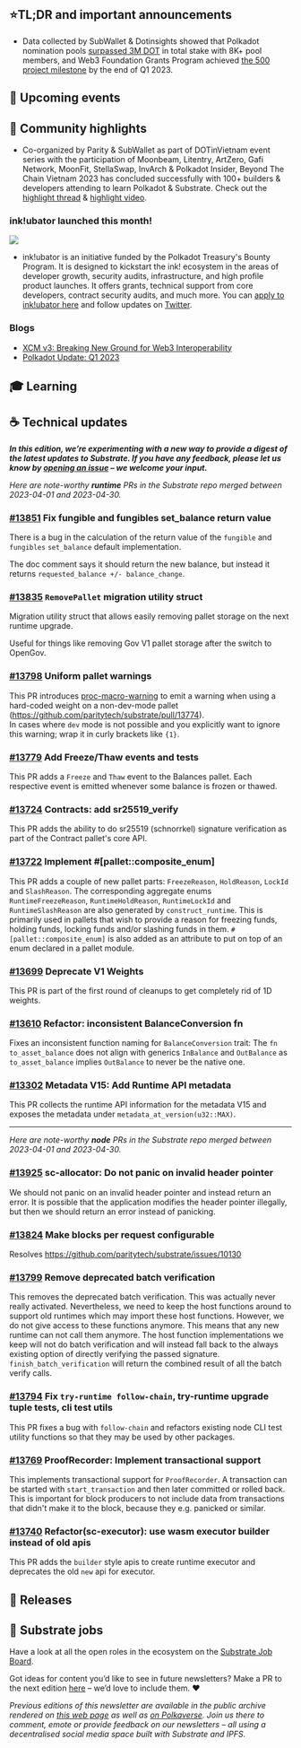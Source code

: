 ## ⭐TL;DR and important announcements

- Data collected by SubWallet & Dotinsights showed that Polkadot nomination pools [surpassed 3M DOT](https://twitter.com/dotinsights_xyz/status/1643240360578281472) in total stake with 8K+ pool members, and Web3 Foundation Grants Program achieved [the 500 project milestone](https://twitter.com/dotinsights_xyz/status/1644281591727022080) by the end of Q1 2023.

## 📆 Upcoming events

## 🔦 Community highlights

- Co-organized by Parity & SubWallet as part of DOTinVietnam event series with the participation of Moonbeam, Litentry, ArtZero, Gafi Network, MoonFit, StellaSwap, InvArch & Polkadot Insider, Beyond The Chain Vietnam 2023 has concluded successfully with 100+ builders & developers attending to learn Polkadot & Substrate. Check out the [highlight thread](https://twitter.com/dotinvietnam/status/1645351053116964864) & [highlight video](https://www.youtube.com/watch?v=kEm42m8vDJs). 

### ink!ubator launched this month!

<img src="https://use.ink/img/twitter/inkubator-twitter.png" />

* ink!ubator is an initiative funded by the Polkadot Treasury's Bounty Program. It is designed to kickstart the ink! ecosystem  in the areas of developer growth, security audits, infrastructure, and high profile product launches. It offers grants, technical support from core developers, contract security audits, and much more. You can [apply to ink!ubator here](https://use.ink/ubator/) and follow updates on [Twitter](https://twitter.com/ink_lang).

### Blogs

* [XCM v3: Breaking New Ground for Web3 Interoperability](https://polkadot.network/blog/xcm-v3-breaking-new-ground-for-web3-interoperability/)
* [Polkadot Update: Q1 2023](https://polkadot.network/blog/polkadot-update-q1-2023/)


## 🎓 Learning

## ☕️ Technical updates

***In this edition, we’re experimenting with a new way to provide a digest of the latest updates to Substrate. If you have any feedback, please let us know by [opening an issue](https://github.com/substrate-developer-hub/newsletter/issues) – we welcome your input.***

_Here are note-worthy **runtime** PRs in the Substrate repo merged between 2023-04-01 and 2023-04-30._

### [#13851](https://github.com/paritytech/substrate/pull/13851) Fix fungible and fungibles set_balance return value

There is a bug in the calculation of the return value of the `fungible` and `fungibles` `set_balance` default implementation.

The doc comment says it should return the new balance, but instead it returns `requested_balance +/- balance_change`.

### [#13835](https://github.com/paritytech/substrate/pull/13835) `RemovePallet` migration utility struct

Migration utility struct that allows easily removing pallet storage on the next runtime upgrade. 

Useful for things like removing Gov V1 pallet storage after the switch to OpenGov.

### [#13798](https://github.com/paritytech/substrate/pull/13798) Uniform pallet warnings

This PR introduces [proc-macro-warning](https://github.com/ggwpez/proc-macro-warning) to emit a warning when using a hard-coded weight on a non-dev-mode pallet (https://github.com/paritytech/substrate/pull/13774).  
In cases where `dev` mode is not possible and you explicitly want to ignore this warning; wrap it in curly brackets like `{1}`.

### [#13779](https://github.com/paritytech/substrate/pull/13779) Add Freeze/Thaw events and tests

This PR adds a `Freeze` and `Thaw` event to the Balances pallet. Each respective event is emitted whenever some balance is frozen or thawed.

### [#13724](https://github.com/paritytech/substrate/pull/13724) Contracts: add sr25519_verify

This PR adds the ability to do sr25519 (schnorrkel) signature verification as part of the Contract pallet's core API.

### [#13722](https://github.com/paritytech/substrate/pull/13722) Implement #[pallet::composite_enum]

This PR adds a couple of new pallet parts: `FreezeReason`, `HoldReason`, `LockId` and `SlashReason`. The corresponding aggregate enums `RuntimeFreezeReason`, `RuntimeHoldReason`, `RuntimeLockId` and `RuntimeSlashReason` are also generated by `construct_runtime`. This is primarily used in pallets that wish to provide a reason for freezing funds, holding funds, locking funds and/or slashing funds in them. `#[pallet::composite_enum]` is also added as an attribute to put on top of an enum declared in a pallet module.

### [#13699](https://github.com/paritytech/substrate/pull/13699) Deprecate V1 Weights

This PR is part of the first round of cleanups to get completely rid of 1D weights.

### [#13610](https://github.com/paritytech/substrate/pull/13610) Refactor: inconsistent BalanceConversion fn

Fixes an inconsistent function naming for `BalanceConversion` trait: The `fn to_asset_balance` does not align with generics `InBalance` and `OutBalance` as `to_asset_balance` implies `OutBalance` to never be the native one.

### [#13302](https://github.com/paritytech/substrate/pull/13302) Metadata V15: Add Runtime API metadata

This PR collects the runtime API information for the metadata V15 and exposes the metadata under `metadata_at_version(u32::MAX)`. 

---

_Here are note-worthy **node** PRs in the Substrate repo merged between 2023-04-01 and 2023-04-30._

### [#13925](https://github.com/paritytech/substrate/pull/13925) sc-allocator: Do not panic on invalid header pointer

We should not panic on an invalid header pointer and instead return an error. It is possible that the application modifies the header pointer illegally, but then we should return an error instead of panicking.

### [#13824](https://github.com/paritytech/substrate/pull/13824) Make blocks per request configurable

Resolves https://github.com/paritytech/substrate/issues/10130

### [#13799](https://github.com/paritytech/substrate/pull/13799) Remove deprecated batch verification

This removes the deprecated batch verification. This was actually never really activated. Nevertheless, we need to keep the host functions around to support old runtimes which may import these host functions. However, we do not give access to these functions anymore. This means that any new runtime can not call them anymore. The host function implementations we keep will not do batch verification and will instead fall back to the always existing option of directly verifying the passed signature. `finish_batch_verification` will return the combined result of all the batch verify calls.

### [#13794](https://github.com/paritytech/substrate/pull/13794) Fix `try-runtime follow-chain`, try-runtime upgrade tuple tests, cli test utils

This PR fixes a bug with `follow-chain` and refactors existing node CLI test utility functions so that they may be used by other packages. 

### [#13769](https://github.com/paritytech/substrate/pull/13769) ProofRecorder: Implement transactional support

This implements transactional support for `ProofRecorder`. A transaction can be started with `start_transaction` and then later committed or rolled back. This is important for block producers to not include data from transactions that didn't make it to the block, because they e.g. panicked or similar. 

### [#13740](https://github.com/paritytech/substrate/pull/13740) Refactor(sc-executor): use wasm executor builder instead of old apis

This PR adds the `builder` style apis to create runtime executor and deprecates the old `new` api for executor.

## 👀 Releases

## 📰 Substrate jobs

Have a look at all the open roles in the ecosystem on the [Substrate Job Board](https://careers.substrate.io/jobs).

Got ideas for content you’d like to see in future newsletters? Make a PR to the next edition [here](https://github.com/substrate-developer-hub/newsletter/pulls) – we’d love to include them. ❤️

_Previous editions of this newsletter are available in the public archive rendered on [this web page](https://substrate-developer-hub.github.io/newsletter/) as well as [on Polkaverse](https://polkaverse.com/10647). Join us there to comment, emote or provide feedback on our newsletters – all using a decentralised social media space built with Substrate and IPFS._
